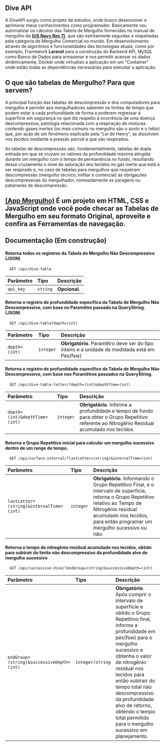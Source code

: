 ## Dive API

A *DiveAPI* surgiu como projeto de estudos, onde busco desenvolver e aprimorar meus conhecimentos como programador. Basicamente vou automatizar os cálculos das Tabela de Mergulho fornecidas no manual de mergulho da **[(US Navy Rev 7)](https://www.navsea.navy.mil/Portals/103/Documents/SUPSALV/Diving/US%20DIVING%20MANUAL_REV7.pdf?ver=2017-01-11-102354-393)**, que são estritamente seguidas e respeitadas pela categoria de Mergulho Comercial no mundo. Em desenvolvimento através de algoritmos e funcionalidades das tecnologias atuais, como por exemplo, Framework **Laravel** para a construção do Backend API, MySQL como Banco de Dados para armazenar e nos permitir acessar os dados dinâmicamente, Docker onde virtualizo a aplicação em um "Container" onde estão todas as dependências necessárias para executar a aplicação.

## O que são tabelas de Mergulho? Para que servem?

A principal função das tabelas de descompressão e dos computadores para mergulho é permitir aos mergulhadores saberem os limites de tempo que podem estar a cada profundidade de forma a poderem regressar à superfície em segurança no que diz respeito à ocorrência de uma doença descompressiva, patologia relacionada com a respiração de misturas contendo gases inertes (os mais comuns no mergulho são o azoto e o hélio) que, por ação de um fenómeno explicado pela “Lei de Henry”, se dissolvem nos tecidos mediante a pressão parcial a que são respirados.

As tabelas de descompressão são, fundamentalmente, tabelas de dupla entrada em que se cruzam os valores da profundidade máxima atingida durante um mergulho com o tempo de permanência no fundo, resultando desse cruzamento o nível de saturação dos tecidos no gás inerte que está a ser respirado e, no caso de tabelas para mergulhos que requeiram descompressão (mergulho técnico, militar e comercial) as obrigações descompressivas do mergulhador, nomeadamente as paragens ou patamares de descompressão.

## **[(App Mergulho)](https://appmergulho.vercel.app)** É um projeto em HTML, CSS e JavaScript onde você pode checar as Tabelas de Mergulho em seu formato Original, aproveite e confira as Ferramentas de navegação.

## Documentação (Em construção)

#### Retorna todos os registros da Tabela de Mergulho Não Descompressivo (JSON)

```http
  GET /api/dive-table
```

| Parâmetro   | Tipo       | Descrição                           |
| :---------- | :--------- | :---------------------------------- |
| `api_key` | `string` | **Opcional**. |

#### Retorna o registro de profundidade específica da Tabela de Mergulho Não Descompressivo, com base no Paramêtro passado na QueryString. (JSON)

```http
  GET /api/dive-table?depth=(int)
```

| Parâmetro   | Tipo       | Descrição                           |
| :---------- | :--------- | :---------------------------------- |
| `depth=(int)` | `integer` | **Obrigatório**. Paramêtro deve ser do tipo inteiro e a unidade de medidada está em Pés(fsw)|

#### Retorna o registro de profundidade específico da Tabela de Mergulho Não Descompressivo, com base nos Paramêtros passados na QueryString.

```http
  GET /api/dive-table-letter/?depth=(int)&depthTime=(int)
```

| Parâmetro   | Tipo       | Descrição                           |
| :---------- | :--------- | :---------------------------------- |
| `depth=(int)&depthTime=(int)`      | `integer` | **Obrigatório**. Informe a profundidade e tempo de fundo para obter o Grupo Repetitivo referente ao Nitrogênio Residual acumulado nos tecidos |

#### Retorna o Grupo Repetitivo inicial para calcular um mergulho sucessivo dentro de um range de tempo.

```http
  GET /api/surface-interval/?lastLetter=(string)&intervalTime=(int)
```

| Parâmetro   | Tipo       | Descrição                           |
| :---------- | :--------- | :---------------------------------- |
| `lastLetter=(string)&intervalTime=(int)`      | `integer` | **Obrigatório**. Informando o Grupo Repetitivo Final, e o intervalo de superfície, retorna o Grupo Repetitivo relativo ao Tempo de Nitrogênio residual acumulado nos tecidos, para então programar um mergulho sucessivo ou não.

#### Retorna o tempo de nitrogênio residual acumulado nos tecidos, obtido para subtrair do limite não descompressivo da profundidade alvo do mergulho sucessivo

```http
  GET /api/successive-dive/?endGroup=(string)&successiveDepth=(int)
```
| Parâmetro   | Tipo       | Descrição                           |
| :---------- | :--------- | :---------------------------------- |
| `endGroup=(string)&successiveDepth=(int)`      | `integer/string` | **Obrigatório**. Após cumprir o intervalo de superfície e obtido o Grupo Repetitivo final, informe a profundidade em pés(fsw) para o mergulho sucessivo e obtenha o valor de nitrogênio residual nos tecidos para então subtrair do tempo total não descompressivo da profundidade alvo de retorno, obtendo o tempo total permitido para o mergulho sucessivo em planejamento.
